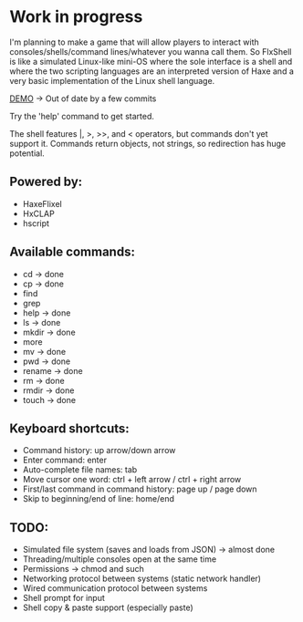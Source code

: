 # Work in progress
I'm planning to make a game that will allow players to interact with consoles/shells/command lines/whatever you wanna call them.
So FlxShell is like a simulated Linux-like mini-OS where the sole interface is a shell and where the two scripting languages are an interpreted version of Haxe and a very basic implementation of the Linux shell language.

[DEMO](http://ohmnivore.elementfx.com/FlxShell.swf) -> Out of date by a few commits

Try the 'help' command to get started.

The shell features |, >, >>, and < operators, but commands don't yet support it. Commands return objects, not strings, so redirection has huge potential.

## Powered by:
* HaxeFlixel
* HxCLAP
* hscript

## Available commands:
* cd -> done
* cp -> done
* find
* grep
* help -> done
* ls -> done
* mkdir -> done
* more
* mv -> done
* pwd -> done
* rename -> done
* rm -> done
* rmdir -> done
* touch -> done

## Keyboard shortcuts:
* Command history: up arrow/down arrow
* Enter command: enter
* Auto-complete file names: tab
* Move cursor one word: ctrl + left arrow / ctrl + right arrow
* First/last command in command history: page up / page down
* Skip to beginning/end of line: home/end

## TODO:
* Simulated file system (saves and loads from JSON) -> almost done
* Threading/multiple consoles open at the same time
* Permissions -> chmod and such
* Networking protocol between systems (static network handler)
* Wired communication protocol between systems
* Shell prompt for input
* Shell copy & paste support (especially paste)
